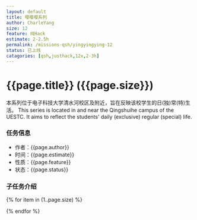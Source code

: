 ```yaml
---
layout: default
title: 嘤嘤嘤系列
author: CharleYang
size: 12
feature: 纯Hack
estimate: 2-2.5h
permalink: /missions-qsh/yingyingying-12
status: 已上线
catagories: [qsh,justhack,12x,2-3h] 
---
```


# {{page.title}} ({{page.size}})
本系列位于电子科技大学清水河校区及附近，旨在反映该校学生的日(独)常(特)生活。 This series is located in and near the Qingshuihe campus of the UESTC. It aims to reflect the students' daily (exclusive) regular (special) life.

### 任务信息
- 作者：{{page.author}}
- 时间：{{page.estimate}}
- 性质：{{page.feature}}
- 状态：{{page.status}}

### 子任务介绍 
{% for item in (1..page.size) %}

{% endfor %}
